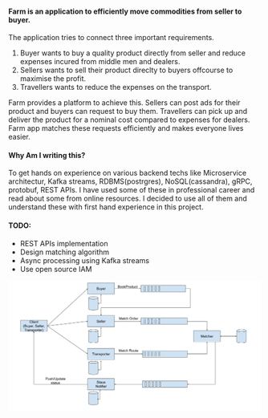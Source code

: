 #### Farm is an application to efficiently move commodities from seller to buyer. 

The application tries to connect three important requirements.

1. Buyer wants to buy a quality product directly from seller and reduce expenses incured from middle men and dealers.
2. Sellers wants to sell their product direclty to buyers offcourse to maximise the profit.
3. Travellers wants to reduce the expenses on the transport.

Farm provides a platform to achieve this. Sellers can post ads for their product and buyers can  request to buy them. Travellers can pick up and deliver the product for a nominal cost compared to expenses for dealers. Farm app matches these requests efficiently and makes everyone lives easier.


#### Why Am I writing this?
   To get hands on experience on various backend techs like Microservice architectur, Kafka streams, RDBMS(postrgres), NoSQL(cassandra), gRPC, protobuf, REST APIs. I have used some of these in professional career and read about some from online resources. I decided to use all of them and understand these with first hand experience in this project.


#### TODO:
- REST APIs implementation
- Design matching algorithm
- Async processing using Kafka streams
- Use open source IAM


![alt text](https://github.com/ihtkas/farm/blob/main/prototype.png?raw=true)